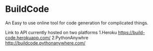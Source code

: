 # BuildCode
An Easy to use online tool for code generation for complicated things.

Link to API currently hosted on two platforms 
1.Heroku
https://build-code.herokuapp.com/
2.PythonAnywhre
http://buildcode.pythonanywhere.com/
